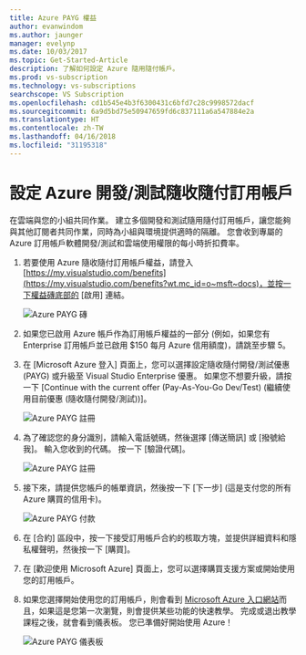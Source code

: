 ```yaml
---
title: Azure PAYG 權益
author: evanwindom
ms.author: jaunger
manager: evelynp
ms.date: 10/03/2017
ms.topic: Get-Started-Article
description: 了解如何設定 Azure 隨用隨付帳戶。
ms.prod: vs-subscription
ms.technology: vs-subscriptions
searchscope: VS Subscription
ms.openlocfilehash: cd1b545e4b3f6300431c6bfd7c28c9998572dacf
ms.sourcegitcommit: 6a9d5bd75e50947659fd6c837111a6a547884e2a
ms.translationtype: HT
ms.contentlocale: zh-TW
ms.lasthandoff: 04/16/2018
ms.locfileid: "31195318"
---
```

# <a name="setting-up-an-azure-devtest-pay-as-you-go-subscription"></a>設定 Azure 開發/測試隨收隨付訂用帳戶
在雲端與您的小組共同作業。  建立多個開發和測試隨用隨付訂用帳戶，讓您能夠與其他訂閱者共同作業，同時為小組與環境提供適時的隔離。  您會收到專屬的 Azure 訂用帳戶軟體開發/測試和雲端使用權限的每小時折扣費率。

1.  若要使用 Azure 隨收隨付訂用帳戶權益，請登入 [https://my.visualstudio.com/benefits](https://my.visualstudio.com/benefits?wt.mc_id=o~msft~docs)，並按一下權益磚底部的 [啟用] 連結。   

    ![Azure PAYG 磚](_img\vs-azure-payg\vs-azure-payg-tile.png) 

2.  如果您已啟用 Azure 帳戶作為訂用帳戶權益的一部分 (例如，如果您有 Enterprise 訂用帳戶並已啟用 $150 每月 Azure 信用額度)，請跳至步驟 5。

3.  在 [Microsoft Azure 登入] 頁面上，您可以選擇設定隨收隨付開發/測試優惠 (PAYG) 或升級至 Visual Studio Enterprise 優惠。  如果您不想要升級，請按一下 [Continue with the current offer (Pay-As-You-Go Dev/Test) (繼續使用目前優惠 (隨收隨付開發/測試))]。 

    ![Azure PAYG 註冊](_img\vs-azure-payg\vs-azure-payg-signup-cropped.png) 

4.  為了確認您的身分識別，請輸入電話號碼，然後選擇 [傳送簡訊] 或 [撥號給我]。  輸入您收到的代碼。  按一下 [驗證代碼]。 

    ![Azure PAYG 註冊](_img\vs-azure-payg\vs-azure-payg-identity-cropped.png) 


5.  接下來，請提供您帳戶的帳單資訊，然後按一下 [下一步]   (這是支付您的所有 Azure 購買的信用卡)。  

    ![Azure PAYG 付款](_img\vs-azure-payg\vs-azure-payg-payment-cropped.png) 
        

6.  在 [合約] 區段中，按一下接受訂用帳戶合約的核取方塊，並提供詳細資料和隱私權聲明，然後按一下 [購買]。 

7.  在 [歡迎使用 Microsoft Azure] 頁面上，您可以選擇購買支援方案或開始使用您的訂用帳戶。   

8.  如果您選擇開始使用您的訂用帳戶，則會看到 [Microsoft Azure 入口網站](https://portal.azure.com)而且，如果這是您第一次瀏覽，則會提供某些功能的快速教學。  完成或退出教學課程之後，就會看到儀表板。  您已準備好開始使用 Azure！
  
    ![Azure PAYG 儀表板](_img\vs-azure-payg\vs-azure-payg-dashboard-cropped.png) 
